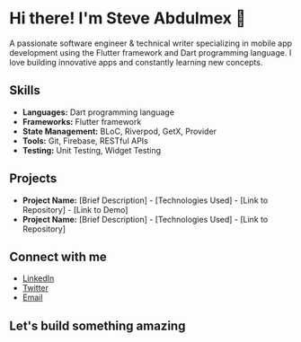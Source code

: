 # Hi there! I'm Steve Abdulmex 👋

A passionate software engineer & technical writer specializing in mobile app development using the Flutter framework and Dart programming language. I love building innovative apps and constantly learning new concepts.

## Skills

* **Languages:** Dart programming language
* **Frameworks:** Flutter framework
* **State Management:** BLoC, Riverpod, GetX, Provider
* **Tools:** Git, Firebase, RESTful APIs
* **Testing:** Unit Testing, Widget Testing

## Projects

* **Project Name:** [Brief Description] - [Technologies Used] - [Link to Repository] - [Link to Demo]
* **Project Name:** [Brief Description] - [Technologies Used] - [Link to Repository]

## Connect with me

* [LinkedIn](https://www.linkedin.com/in/steveabdulmexa/)
* [Twitter](https://x.com/BigSteveAbdulmx)
* [Email](steveabdulmexa@gmail.com)

## Let's build something amazing

